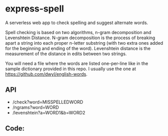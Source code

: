 # express-spell

A serverless web app to check spelling and suggest alternate words.

Spell checking is based on two algorithms, n-gram decomposition and
Levenshtein Distance.  N-gram decomposition is the process of breaking
apart a string into each proper n-letter substring (with two extra
ones added for the beginning and ending of the word). Levenshtein
distance is the measurement of the distance in edits between two
strings.

You will need a file where the words are listed one-per-line like in
the sample dictionary provided in this repo.  I usually use the one at
https://github.com/dwyl/english-words.

## API
  * /check?word=MISSPELLEDWORD
  * /ngrams?word=WORD
  * /levenshtein?a=WORD1&b=WORD2

## Code:
